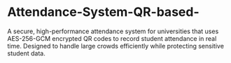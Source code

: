 # Attendance-System-QR-based-
A secure, high-performance attendance system for universities that uses AES-256-GCM encrypted QR codes to record student attendance in real time. Designed to handle large crowds efficiently while protecting sensitive student data.
